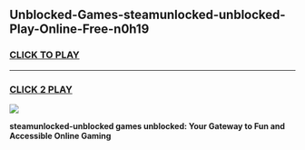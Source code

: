
## Unblocked-Games-steamunlocked-unblocked-Play-Online-Free-n0h19
<h3>
<a href="https://premium76.site?title=steamunlocked-unblocked&ref=26A">CLICK TO PLAY</a></h3>
<hr>

<h3>
<a href="https://premium76.site?title=steamunlocked-unblocked&ref=26A">CLICK 2 PLAY</a>
  
</h3>

<a href="https://premium76.site?title=steamunlocked-unblocked&ref=26A"><img src="https://clearcache.store/games.png"></a>


**steamunlocked-unblocked games unblocked: Your Gateway to Fun and Accessible Online Gaming**
